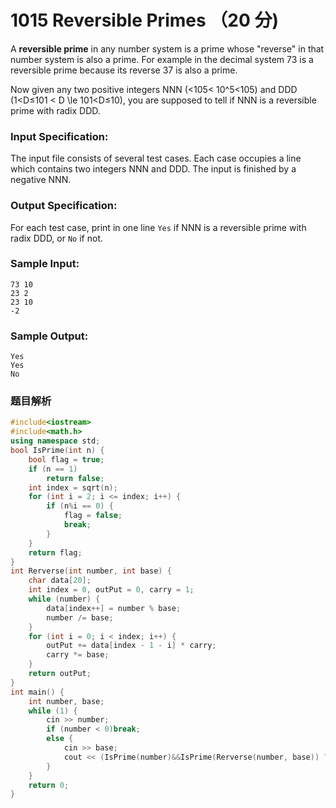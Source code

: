 # 1015 Reversible Primes （20 分)

A **reversible prime** in any number system is a prime whose "reverse" in that number system is also a prime. For example in the decimal system 73 is a reversible prime because its reverse 37 is also a prime.

Now given any two positive integers NNN (<105< 10^5<10​5​​) and DDD (1<D≤101 < D \\le 101<D≤10), you are supposed to tell if NNN is a reversible prime with radix DDD.

### Input Specification:

The input file consists of several test cases. Each case occupies a line which contains two integers NNN and DDD. The input is finished by a negative NNN.

### Output Specification:

For each test case, print in one line `Yes` if NNN is a reversible prime with radix DDD, or `No` if not.

### Sample Input:

    73 10
    23 2
    23 10
    -2
    

### Sample Output:

    Yes
    Yes
    No

### 题目解析

```C++
#include<iostream>
#include<math.h>
using namespace std;
bool IsPrime(int n) {
	bool flag = true;
	if (n == 1)
		return false;
	int index = sqrt(n);
	for (int i = 2; i <= index; i++) {
		if (n%i == 0) {
			flag = false;
			break;
		}
	}
	return flag;
}
int Rerverse(int number, int base) {
	char data[20];
	int index = 0, outPut = 0, carry = 1;
	while (number) {
		data[index++] = number % base;
		number /= base;
	}
	for (int i = 0; i < index; i++) {
		outPut += data[index - 1 - i] * carry;
		carry *= base;
	}
	return outPut;
}
int main() {
	int number, base;
	while (1) {
		cin >> number;
		if (number < 0)break;
		else {
			cin >> base;
			cout << (IsPrime(number)&&IsPrime(Rerverse(number, base)) ? "Yes" : "No") << endl;
		}
	}
	return 0;
}
```